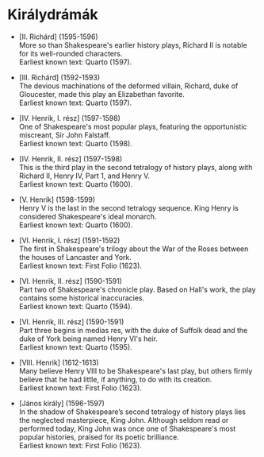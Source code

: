 <!-- ======================================================================
--- Search engine
title:          Királydrámák
keywords:       William Shakespeare, királydrámák
description:    William Shakespeare királydrámái.
--- Menu system
order:          0
text:           Index
hidden:         false
umbel:          false
--- Page properties
id:             /histories/index
document:       
layout:         
---$-segment:
======================================================================= -->

# Királydrámák

* [II. Richárd] (1595-1596)  
  More so than Shakespeare's earlier history plays, Richard II is notable for its
  well-rounded characters.  
  Earliest known text: Quarto (1597).

* [III. Richárd] (1592-1593)  
  The devious machinations of the deformed villain, Richard, duke of Gloucester, made
  this play an Elizabethan favorite.  
  Earliest known text: Quarto (1597). 

* [IV. Henrik, I. rész] (1597-1598)  
  One of Shakespeare's most popular plays, featuring the opportunistic miscreant,
  Sir John Falstaff.  
  Earliest known text: Quarto (1598).

* [IV. Henrik, II. rész] (1597-1598)  
  This is the third play in the second tetralogy of history plays, along with
  Richard II, Henry IV, Part 1, and Henry V.  
  Earliest known text: Quarto (1600).

* [V. Henrik] (1598-1599)  
  Henry V is the last in the second tetralogy sequence. King Henry is considered
  Shakespeare's ideal monarch.  
  Earliest known text: Quarto (1600).

* [VI. Henrik, I. rész] (1591-1592)  
  The first in Shakespeare's trilogy about the War of the Roses between the houses
  of Lancaster and York.  
  Earliest known text: First Folio (1623).

* [VI. Henrik, II. rész] (1590-1591)  
  Part two of Shakespeare's chronicle play. Based on Hall's work, the play contains
  some historical inaccuracies.  
  Earliest known text: Quarto (1594).

* [VI. Henrik, III. rész] (1590-1591)  
  Part three begins in medias res, with the duke of Suffolk dead and the duke of
  York being named Henry VI's heir.  
  Earliest known text: Quarto (1595). 

* [VIII. Henrik] (1612-1613)  
  Many believe Henry VIII to be Shakespeare's last play, but others firmly believe
  that he had little, if anything, to do with its creation.  
  Earliest known text: First Folio (1623).

* [János király] (1596-1597)  
  In the shadow of Shakespeare’s second tetralogy of history plays lies the neglected
  masterpiece, King John. Although seldom read or performed today, King John was once
  one of Shakespeare's most popular histories, praised for its poetic brilliance.  
  Earliest known text: First Folio (1623).
